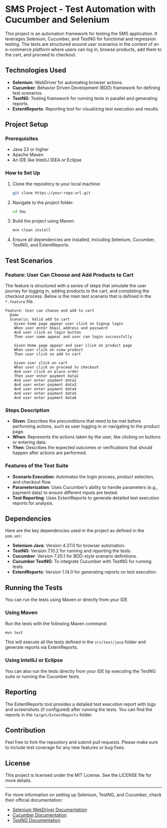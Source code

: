 # SMS Project - Test Automation with Cucumber and Selenium

This project is an automation framework for testing the SMS application. It leverages Selenium, Cucumber, and TestNG for functional and regression testing. The tests are structured around user scenarios in the context of an e-commerce platform where users can log in, browse products, add them to the cart, and proceed to checkout.

## Technologies Used

- **Selenium**: WebDriver for automating browser actions.
- **Cucumber**: Behavior Driven Development (BDD) framework for defining test scenarios.
- **TestNG**: Testing framework for running tests in parallel and generating reports.
- **ExtentReports**: Reporting tool for visualizing test execution and results.

## Project Setup

### Prerequisites

- Java 23 or higher
- Apache Maven
- An IDE like IntelliJ IDEA or Eclipse

### How to Set Up

1. Clone the repository to your local machine:
   ```bash
   git clone https://your-repo-url.git
   ```

2. Navigate to the project folder:
   ```bash
   cd Sms
   ```

3. Build the project using Maven:
   ```bash
   mvn clean install
   ```

4. Ensure all dependencies are installed, including Selenium, Cucumber, TestNG, and ExtentReports.

## Test Scenarios

### Feature: User Can Choose and Add Products to Cart

The feature is structured with a series of steps that simulate the user journey for logging in, adding products to the cart, and completing the checkout process. Below is the main test scenario that is defined in the `*.feature` file.

```gherkin
Feature: User can choose and add to cart
  @smo
  Scenario: Valid add to cart
    Given home page appear user click on Signup login
    When user enter Email address and password
    And user click on login button
    Then user name appear and user can login successfully

    Given Home page appear and user click on product page
    When user click on view product
    Then user click on add to cart

    Given user click on cart
    When user click on proceed to checkout
    And user click on place order
    Then user enter payment data1
    And user enter payment data2
    And user enter payment data3
    And user enter payment data4
    And user enter payment data5
    And user enter payment data6
```

### Steps Description

- **Given**: Describes the preconditions that need to be met before performing actions, such as user logging in or navigating to the product page.
- **When**: Represents the actions taken by the user, like clicking on buttons or entering data.
- **Then**: Describes the expected outcomes or verifications that should happen after actions are performed.

### Features of the Test Suite
- **Scenario Execution**: Automates the login process, product selection, and checkout flow.
- **Parameterization**: Uses Cucumber’s ability to handle parameters (e.g., payment data) to ensure different inputs are tested.
- **Test Reporting**: Uses ExtentReports to generate detailed test execution reports for analysis.

## Dependencies

Here are the key dependencies used in the project as defined in the `pom.xml`:

- **Selenium Java**: Version 4.27.0 for browser automation.
- **TestNG**: Version 7.10.2 for running and reporting the tests.
- **Cucumber**: Version 7.20.1 for BDD-style scenario definitions.
- **Cucumber TestNG**: To integrate Cucumber with TestNG for running tests.
- **ExtentReports**: Version 1.14.0 for generating reports on test execution.

## Running the Tests

You can run the tests using Maven or directly from your IDE.

### Using Maven

Run the tests with the following Maven command:
```bash
mvn test
```

This will execute all the tests defined in the `src/test/java` folder and generate reports via ExtentReports.

### Using IntelliJ or Eclipse

You can also run the tests directly from your IDE by executing the TestNG suite or running the Cucumber tests.

## Reporting

The ExtentReports tool provides a detailed test execution report with logs and screenshots (if configured) after running the tests. You can find the reports in the `target/ExtentReports` folder.

## Contribution

Feel free to fork the repository and submit pull requests. Please make sure to include test coverage for any new features or bug fixes.

## License

This project is licensed under the MIT License. See the LICENSE file for more details.

---

For more information on setting up Selenium, TestNG, and Cucumber, check their official documentation:
- [Selenium WebDriver Documentation](https://www.selenium.dev/documentation/)
- [Cucumber Documentation](https://cucumber.io/docs/)
- [TestNG Documentation](https://testng.org/doc/)